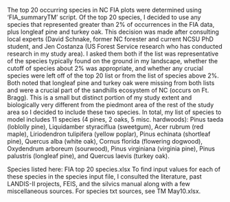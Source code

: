The top 20 occurring species in NC FIA plots were determined using ‘FIA_summaryTM’ script. Of the top 20 species, I decided to use any species that represented greater 
than 2% of occurrences in the FIA data, plus longleaf pine and turkey oak. This decision was made after consulting local experts (David Schnake, former NC forester and 
current NCSU PhD student, and Jen Costanza (US Forest Service research who has conducted research in my study area). I asked them both if the list was representative of 
the species typically found on the ground in my landscape, whether the cutoff of species about 2% was appropriate, and whether any crucial species were left off of the 
top 20 list or from the list of species above 2%. Both noted that longleaf pine and turkey oak were missing from both lists and were a crucial part of the sandhills ecosystem 
of NC (occurs on Ft. Bragg). This is a small but distinct portion of my study extent and biologically very different from the piedmont area of the rest of the study area so 
I decided to include these two species. In total, my list of species to model includes 11 species (4 pines, 2 oaks, 5 misc. hardwoods): Pinus taeda	(loblolly pine), Liquidamber 
styraciflua	(sweetgum), Acer rubrum	(red maple), Liriodendron tulipifera (yellow poplar), Pinus echinata (shortleaf pine), Quercus alba	(white oak), Cornus florida	(flowering 
dogwood), Oxydendrum arboreum	(sourwood), Pinus virginiana (virginia pine), Pinus palustris	(longleaf pine), and Quercus laevis	(turkey oak).



Species listed here: FIA top 20 species.xlsx
To find input values for each of these species in the species input file, I consulted the literature, past LANDIS-II projects, FEIS, and the silvics manual along with 
a few miscellaneous sources. For species txt sources, see TM May10.xlsx.
